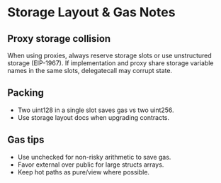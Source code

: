 # Storage Layout & Gas Notes

## Proxy storage collision
When using proxies, always reserve storage slots or use unstructured storage (EIP-1967).
If implementation and proxy share storage variable names in the same slots, delegatecall may corrupt state.

## Packing
- Two uint128 in a single slot saves gas vs two uint256.
- Use storage layout docs when upgrading contracts.

## Gas tips
- Use unchecked for non-risky arithmetic to save gas.
- Favor external over public for large structs arrays.
- Keep hot paths as pure/view where possible.
